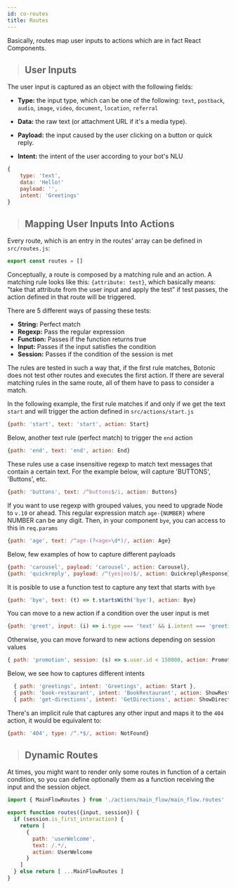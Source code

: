 ```yaml
---
id: co-routes
title: Routes
---
```


Basically, routes map user inputs to actions which are in fact React Components.

>## User Inputs

The user input is captured as an object with the following fields:

- **Type:** the input type, which can be one of the following:
`text`, `postback`, `audio`, `image`,  `video`, `document`, `location`, `referral`

* **Data:** the raw text (or attachment URL if it's a media type).

- **Payload:** the input caused by the user clicking on a button or quick reply.

* **Intent:** the intent of the user according to your bot's NLU

```javascript
{
    type: 'text',
    data: 'Hello!'
    payload: '',
    intent: 'Greetings'
}
```

>## Mapping User Inputs Into Actions

Every route, which is an entry in the routes' array can be defined in `src/routes.js`:

```javascript
export const routes = []
```

Conceptually, a route is composed by a matching rule and an action. A matching rule looks like this: `{attribute: test}`,
which basically means: "take that attribute from the user input and apply the test" if test passes, the action defined in that route will be triggered.

There are 5 different ways of passing these tests:
* **String:** Perfect match
* **Regexp:** Pass the regular expression
* **Function:** Passes if the function returns true
* **Input:** Passes if the input satisfies the condition
* **Session:** Passes if the condition of the session is met

The rules are tested in such a way that, if the first rule matches, Botonic does not test
other routes and executes the first action.
If there are several matching rules in the same route, all of them have to pass
to consider a match.

In the following example, the first rule matches if and only if we get the text `start` and will trigger the action defined in `src/actions/start.js`

```javascript
{path: 'start', text: 'start', action: Start}
```
Below, another text rule (perfect match) to trigger the `end` action
```javascript
{path: 'end', text: 'end', action: End}
```
These rules use a case insensitive regexp to match text messages that contain
a certain text. For the example below, will capture 'BUTTONS', 'Buttons', etc.

```javascript
{path: 'buttons', text: /^buttons$/i, action: Buttons}
```
If you want to use regexp with grouped values, you need to upgrade Node to `v.10`
or ahead. This regular expression match `age-{NUMBER}` where NUMBER can be any digit.
Then, in your component `bye`, you can access to this in `req.params`
```javascript
{path: 'age', text: /^age-(?<age>\d*)/, action: Age}
```
Below, few examples of how to capture different payloads
```javascript
{path: 'carousel', payload: 'carousel', action: Carousel},
{path: 'quickreply', payload: /^(yes|no)$/, action: QuickreplyResponse}
```
It is posible to use a function test to capture any text that starts with `bye`
```javascript
{path: 'bye', text: (t) => t.startsWith('bye'), action: Bye}
```
You can move to a new action if a condition over the user input is met
```javascript
{path: 'greet', input: (i) => i.type === 'text' && i.intent === 'greetings', action: Greet}
```
Otherwise, you can move forward to new actions depending on session values
```javascript
{ path: 'promotion', session: (s) => s.user.id < 150000, action: Promotion }
```
Below, we see how to captures different intents
```javascript
  { path: 'greetings', intent: 'Greetings', action: Start },
  { path: 'book-restaurant', intent: 'BookRestaurant', action: ShowRestaurants },
  { path: 'get-directions', intent: 'GetDirections', action: ShowDirections }
```
There's an implicit rule that captures any other input and maps it to
the `404` action, it would be equivalent to:
```javascript
{path: '404', type: /^.*$/, action: NotFound}
```

>## Dynamic Routes
At times, you might want to render only some routes in function of a certain condition,
so you can define optionally them as a function receiving the input and the session object.

```javascript
import { MainFlowRoutes } from './actions/main_flow/main_flow.routes'

export function routes({input, session}) {
  if (session.is_first_interaction) {
    return [
      {
        path: 'userWelcome',
        text: /.*/,
        action: UserWelcome
      }
    ]
  } else return [ ...MainFlowRoutes ]
}
```